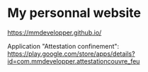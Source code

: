 # My personnal website 

https://mmdevelopper.github.io/

Application "Attestation confinement": https://play.google.com/store/apps/details?id=com.mmdevelopper.attestationcouvre_feu
